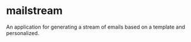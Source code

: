 # mailstream
An application for generating a stream of emails based on a template and personalized.
